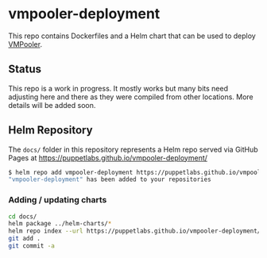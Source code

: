 # vmpooler-deployment

This repo contains Dockerfiles and a Helm chart that can be used to deploy [VMPooler](https://github.com/puppetlabs/vmpooler).

## Status

This repo is a work in progress. It mostly works but many bits need adjusting here and there as they were compiled from other locations. More details will be added soon.

## Helm Repository

The `docs/` folder in this repository represents a Helm repo served via GitHub Pages at https://puppetlabs.github.io/vmpooler-deployment/

```bash
$ helm repo add vmpooler-deployment https://puppetlabs.github.io/vmpooler-deployment/
"vmpooler-deployment" has been added to your repositories
```

### Adding / updating charts

```bash
cd docs/
helm package ../helm-charts/*
helm repo index --url https://puppetlabs.github.io/vmpooler-deployment/ .
git add .
git commit -a
```
